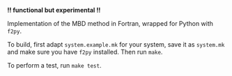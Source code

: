 **!! functional but experimental !!**

Implementation of the MBD method in Fortran, wrapped for Python with `f2py`.

To build, first adapt `system.example.mk` for your system, save it as `system.mk` and make sure you have `f2py` installed. Then run `make`.

To perform a test, run `make test`.

